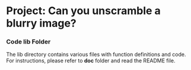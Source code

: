 # Project: Can you unscramble a blurry image? 

### Code lib Folder

The lib directory contains various files with function definitions and code. For instructions, please refer to **doc** folder and read the README file. 

